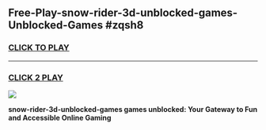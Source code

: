 
## Free-Play-snow-rider-3d-unblocked-games-Unblocked-Games #zqsh8
<h3>
<a href="https://news.freeplayer.one?title=snow-rider-3d-unblocked-games&ref=8M">CLICK TO PLAY</a></h3>
<hr>

<h3>
<a href="https://news.freeplayer.one?title=snow-rider-3d-unblocked-games&ref=8M">CLICK 2 PLAY</a>
  
</h3>

<a href="https://news.freeplayer.one?title=snow-rider-3d-unblocked-games&ref=8M"><img src="https://clearcache.store/games.png"></a>


**snow-rider-3d-unblocked-games games unblocked: Your Gateway to Fun and Accessible Online Gaming**
